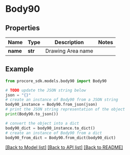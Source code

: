 # Body90


## Properties

Name | Type | Description | Notes
------------ | ------------- | ------------- | -------------
**name** | **str** | Drawing Area name | 

## Example

```python
from procore_sdk.models.body90 import Body90

# TODO update the JSON string below
json = "{}"
# create an instance of Body90 from a JSON string
body90_instance = Body90.from_json(json)
# print the JSON string representation of the object
print(Body90.to_json())

# convert the object into a dict
body90_dict = body90_instance.to_dict()
# create an instance of Body90 from a dict
body90_from_dict = Body90.from_dict(body90_dict)
```
[[Back to Model list]](../README.md#documentation-for-models) [[Back to API list]](../README.md#documentation-for-api-endpoints) [[Back to README]](../README.md)


